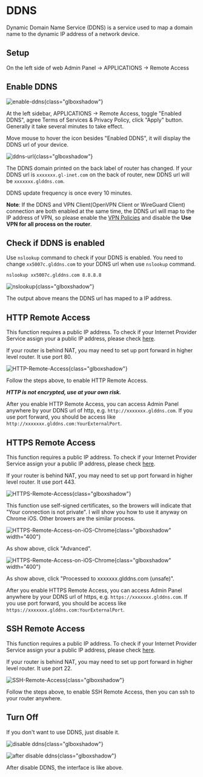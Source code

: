 # DDNS

Dynamic Domain Name Service (DDNS) is a service used to map a domain name to the dynamic IP address of a network device.

## Setup

On the left side of web Admin Panel -> APPLICATIONS -> Remote Access

## Enable DDNS 

![enable-ddns](https://static.gl-inet.com/docs/en/3/tutorials/ddns/enable-ddns.png){class="glboxshadow"}

At the left sidebar, APPLICATIONS -> Remote Access, toggle "Enabled DDNS", agree Terms of Services & Privacy Policy, click "Apply" button.
Generally it take several minutes to take effect.

Move mouse to hover the icon besides "Enabled DDNS", it will display the DDNS url of your device.

![ddns-url](https://static.gl-inet.com/docs/en/3/tutorials/ddns/ddns-url.png){class="glboxshadow"}

The DDNS domain printed on the back label of router has changed. If your DDNS url is `xxxxxxx.gl-inet.com` on the back of router, new DDNS url will be `xxxxxxx.glddns.com`.

DDNS update frequency is once every 10 minutes.

**Note**: If the DDNS and VPN Client(OpenVPN Client or WireGuard Client) connection are both enabled at the same time, the DDNS url will map to the IP address of VPN, so please enable the [VPN Policies](../vpn_policies) and disable the **Use VPN for all process on the router**.

## Check if DDNS is enabled

Use `nslookup` command to check if your DDNS is enabled. You need to change `xx5007c.glddns.com` to your DDNS url when use `nslookup` command.

`nslookup xx5007c.glddns.com 8.8.8.8`

![nslookup](https://static.gl-inet.com/docs/en/3/tutorials/ddns/nslookup.png){class="glboxshadow"}

The output above means the DDNS url has maped to a IP address.

## HTTP Remote Access

This function requires a public IP address. To check if your Internet Provider Service assign your a public IP address, please check [here](../how_to_check_if_isp_assigns_you_a_public_ip_address/).

If your router is behind NAT, you may need to set up port forward in higher level router. It use port 80.

![HTTP-Remote-Access](https://static.gl-inet.com/docs/en/3/tutorials/ddns/HTTP-Remote-Access.png){class="glboxshadow"}

Follow the steps above, to enable HTTP Remote Access. 

***HTTP is not encrypted, use at your own risk.***

After you enable HTTP Remote Access, you can access Admin Panel anywhere by your DDNS url of http, e.g. `http://xxxxxxx.glddns.com`. If you use port forward, you should be access like `http://xxxxxxx.glddns.com:YourExternalPort`.

## HTTPS Remote Access

This function requires a public IP address. To check if your Internet Provider Service assign your a public IP address, please check [here](../how_to_check_if_isp_assigns_you_a_public_ip_address/).

If your router is behind NAT, you may need to set up port forward in higher level router. It use port 443.

![HTTPS-Remote-Access](https://static.gl-inet.com/docs/en/3/tutorials/ddns/HTTPS-Remote-Access.png){class="glboxshadow"}

This function use self-signed certificates, so the browers will indicate that "Your connection is not private". I will show you how to use it anyway on Chrome iOS. Other browers are the similar process.

![HTTPS-Remote-Access-on-iOS-Chrome](https://static.gl-inet.com/docs/en/3/tutorials/ddns/https-remote-access-ios-chrome-1.png){class="glboxshadow" width="400"}

As show above, click "Advanced".

![HTTPS-Remote-Access-on-iOS-Chrome](https://static.gl-inet.com/docs/en/3/tutorials/ddns/https-remote-access-ios-chrome-2.png){class="glboxshadow" width="400"}

As show above, click "Processed to xxxxxxx.glddns.com (unsafe)".

After you enable HTTPS Remote Access, you can access Admin Panel anywhere by your DDNS url of https, e.g. `https://xxxxxxx.glddns.com`. If you use port forward, you should be access like `https://xxxxxxx.glddns.com:YourExternalPort`.

## SSH Remote Access

This function requires a public IP address. To check if your Internet Provider Service assign your a public IP address, please check [here](../how_to_check_if_isp_assigns_you_a_public_ip_address/).

If your router is behind NAT, you may need to set up port forward in higher level router. It use port 22.

![SSH-Remote-Access](https://static.gl-inet.com/docs/en/3/tutorials/ddns/SSH-Remote-Access.png){class="glboxshadow"}

Follow the steps above, to enable SSH Remote Access, then you can ssh to your router anywhere. 

## Turn Off

If you don't want to use DDNS, just disable it.

![disable ddns](https://static.gl-inet.com/docs/en/3/tutorials/ddns/disable-ddns.png){class="glboxshadow"}

![after disable ddns](https://static.gl-inet.com/docs/en/3/tutorials/ddns/after-disable-ddns.png){class="glboxshadow"}

After disable DDNS, the interface is like above.
